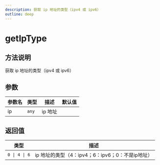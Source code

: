 ```yaml
---
description: 获取 ip 地址的类型（ipv4 或 ipv6）
outline: deep
---
```


# getIpType

## 方法说明

获取 ip 地址的类型（ipv4 或 ipv6）

## 参数

| 参数名 | 类型 | 描述 | 默认值 |
| --- | --- | --- | --- |
| ip | `any` | ip 地址 |  |

## 返回值

| 类型 | 描述 |
| --- | --- |
| `0 \| 4 \| 6` | ip 地址的类型（4：ipv4；6：ipv6；0：不是ip地址） |
